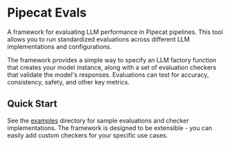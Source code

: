 # Pipecat Evals

A framework for evaluating LLM performance in Pipecat pipelines. This tool allows you to run standardized evaluations across different LLM implementations and configurations.

The framework provides a simple way to specify an LLM factory function that creates your model instance, along with a set of evaluation checkers that validate the model's responses. Evaluations can test for accuracy, consistency, safety, and other key metrics.

## Quick Start

See the [examples](examples/) directory for sample evaluations and checker implementations. The framework is designed to be extensible - you can easily add custom checkers for your specific use cases.
